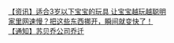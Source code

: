   
[【资讯】适合3岁以下宝宝的玩具 让宝宝越玩越聪明](http://www.dianyue.me/archives/002/oxhqdkiw3llh0u7m/)  
[家里网速慢？把这些东西挪开，瞬间就变快了！](http://www.dianyue.me/archives/855/0yy3ccuckzivmwjm/)  
[【通知】苏贝乔公司乔迁](http://www.dianyue.me/archives/967/xbwu1ng13zxp146u/)